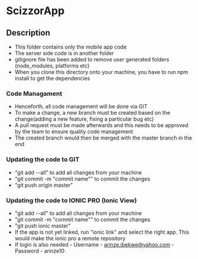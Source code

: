 # ScizzorApp

## Description
* This folder contains only the mobile app code
* The server side code is in another folder
* gitignore file has been added to remove user generated folders (node_modules, platforms etc)
* When you clone this directory onto your machine, you have to run npm install to get the dependencies

### Code Managament
* Henceforth, all code management will be done via GIT
* To make a change, a new branch must be created based on the change(adding a new feature, fixing a particular bug etc)
* A pull request must be made afterwards and this needs to be approved by the team to ensure quality code management
* The created branch would then be merged with the master branch in the end

### Updating the code to GIT
* "git add --all" to add all changes from your machine
* "git commit -m "commit name"" to commit the changes
* "git push origin master"

### Updating the code to IONIC PRO (Ionic View)
* "git add --all" to add all changes from your machine
* "git commit -m "commit name"" to commit the changes
* "git push ionic master"
* If the app is not yet linked, run "ionic link" and select the right app. This would make the ionic pro a remote repository
* If login is also needed - Username - arinze.ibekwe@yahoo.com - Password - arinze10
